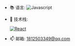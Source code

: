 
- 📚 语言:
  ![Javascript](https://img.shields.io/badge/-JavaScript-black?style=plastic&logo=javascript)

- 🔧 技术栈:

  [![React](https://img.shields.io/badge/React-16.0+-blue.svg?style=plastic)](https://react.docschina.org/)



- 📫 邮箱:
  1812503349@qq.com
